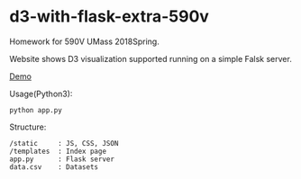 # d3-with-flask-extra-590v

Homework for 590V UMass 2018Spring.

Website shows D3 visualization supported running on a simple Falsk server.

[Demo](http://45.77.145.61:5000)

Usage(Python3):
```
python app.py
```

Structure:
```
/static     : JS, CSS, JSON
/templates  : Index page
app.py      : Flask server
data.csv    : Datasets
```
